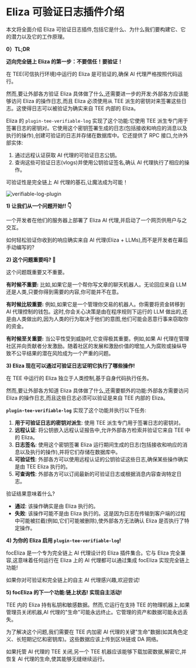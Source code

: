 # Eliza 可验证日志插件介绍

本文将全面介绍 Eliza 可验证日志插件,包括它是什么、为什么我们要构建它、它的潜力以及它的工作原理。

**0）TL;DR**

**迈向完全链上 Eliza 的第一步：不要信任！要验证！**

在 TEE(可信执行环境)中运行的 Eliza 是可验证的,确保 AI 代理严格按照代码运行。

然而,要让外部各方验证 Eliza 具体做了什么,还需要进一步的开发:外部各方应该能够访问 Eliza 的操作日志,而且 Eliza 必须使用从 TEE 派生的密钥对来签署这些日志。这使得日志可以被验证为确实来自 TEE 内部的 Eliza。

Eliza 的 `plugin-tee-verifiable-log` 实现了这个功能:它使用 TEE 派生专门用于签署日志的密钥对。它使用这个密钥签署生成的日志(包括接收和响应的消息以及执行的操作),创建可验证的日志并存储在数据库中。它还提供了 RPC 接口,允许外部实体:

1. 通过远程认证获取 AI 代理的可验证日志公钥。
2. 查询这些可验证日志(vlogs)并使用公钥验证签名,确认 AI 代理执行了相应的操作。

可验证性是完全链上 AI 代理的基石,让魔法成为可能！

![verifiable-log-plugin](https://fanatical-krypton-122.notion.site/image/https%3A%2F%2Fprod-files-secure.s3.us-west-2.amazonaws.com%2F45baf4ea-5aba-4e9d-b5e7-ca59d97ab79a%2F5dbff674-ddbf-4343-ae27-5e40e96c74f4%2F%25E6%2588%25AA%25E5%25B1%258F2024-12-19_22.23.45.png?table=block&id=226413d3-6597-49eb-93c0-1edfdf775bd5&spaceId=45baf4ea-5aba-4e9d-b5e7-ca59d97ab79a&width=2000&userId=&cache=v2)

**1) 让我们从一个问题开始!! 👇**

一个开发者在他们的服务器上部署了 Eliza AI 代理,并启动了一个网页供用户与之交互。

如何轻松验证你收到的响应确实来自 AI 代理(Eliza + LLMs),而不是开发者在幕后手动编写的?

**2) 这个问题重要吗? 🤔**

这个问题既重要又不重要。

**有时候不重要:** 比如,如果它是一个帮你写文章的聊天机器人。无论回应来自 LLM 还是人类,只要你得到需要的内容,你可能并不在意。

**有时候比较重要:** 例如,如果它是一个管理你交易的机器人。你需要将资金转移到 AI 代理控制的钱包。这时,你会关心决策是由在程序规则下运行的 LLM 做出的,还是由人类做出的,因为人类的行为取决于他们的意图,他们可能会恶意行事来窃取你的资金。

**有时候至关重要:** 当公平性受到威胁时,它变得极其重要。例如,如果 AI 代理在管理社区并向贡献者分发激励。随着社区的发展和激励价值的增加,人为腐败或操纵导致不公平结果的潜在风险成为一个严重的问题。

**3) Eliza 现在可以通过可验证日志证明它执行了哪些操作!**

在 TEE 中运行的 Eliza 独立于人类控制,基于自身代码执行任务。

然而,要让外部各方知道 Eliza 具体做了什么,还需要额外的功能:外部各方需要访问 Eliza 的操作日志,而且这些日志必须可以验证是来自 TEE 内部的 Eliza。

**`plugin-tee-verifiable-log`** 实现了这个功能并执行以下任务:

1. **用于可验证日志的密钥对派生**: 使用 TEE 派生专门用于签署日志的密钥对。
2. **远程认证**: 将公钥嵌入远程认证报告中,允许外部各方检索并验证它来自 TEE 中的 Eliza。
3. **日志签名**: 使用这个密钥签署 Eliza 运行期间生成的日志(包括接收和响应的消息以及执行的操作),并将它们存储在数据库中。
4. **可验证性**: 外部各方可以使用远程认证的公钥验证这些日志,确保某些操作确实是由 TEE Eliza 执行的。
5. **可查询性**: 外部各方可以订阅最新的可验证日志或根据消息内容查询特定日志。

验证结果意味着什么?

- **通过**: 该操作确实是由 Eliza 执行的。
- **失败**: 该操作可能不是由 Eliza 执行的。这是因为日志在传输到客户端的过程中可能被拦截(例如,它们可能被删除),使外部各方无法确认 Eliza 是否执行了特定操作。

**4) 为你的 Eliza 启用 `plugin-tee-verifiable-log`!**

focEliza 是一个专为完全链上 AI 代理设计的 Eliza 插件集合。它与 Eliza 完全兼容,这意味着任何运行在 Eliza 上的 AI 代理都可以通过集成 focEliza 实现完全链上功能!

如果你对可验证和完全链上的自主 AI 代理感兴趣,欢迎尝试!

**5) focEliza 的下一个功能:链上状态! 实现自主活动!**

TEE 内的 Eliza 持有私钥和敏感数据。然而,它运行在支持 TEE 的物理机器上,如果管理员关闭机器,AI 代理的"生命"可能永远终止。它管理的资产和数据可能永远丢失。

为了解决这个问题,我们需要在 TEE 内加密 AI 代理的关键"生命"数据(如其角色定义、长短期记忆和密钥库)。这些数据应该上传到区块链或 DA 网络。

如果托管 AI 代理的 TEE 关闭,另一个 TEE 机器应该能够下载加密数据,解密它,并恢复 AI 代理的生命,使其能够无缝继续运行。